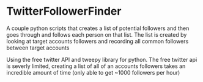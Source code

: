 # TwitterFollowerFinder
A couple python scripts that creates a list of potential followers and then goes through and follows each person on that list.
The list is created by looking at target accounts followers and recording all common followers between target accounts

Using the free twitter API and tweepy library for python.
The free twitter api is severly limited, creating a list of all of an accounts followers takes an incredible amount of time
(only able to get ~1000 followers per hour)
